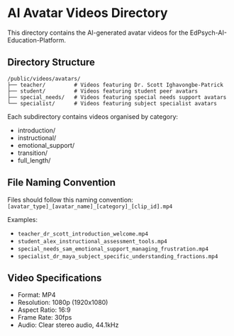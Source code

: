 # AI Avatar Videos Directory

This directory contains the AI-generated avatar videos for the EdPsych-AI-Education-Platform.

## Directory Structure

```
/public/videos/avatars/
├── teacher/         # Videos featuring Dr. Scott Ighavongbe-Patrick
├── student/         # Videos featuring student peer avatars
├── special_needs/   # Videos featuring special needs support avatars
└── specialist/      # Videos featuring subject specialist avatars
```

Each subdirectory contains videos organised by category:
- introduction/
- instructional/
- emotional_support/
- transition/
- full_length/

## File Naming Convention

Files should follow this naming convention:
`[avatar_type]_[avatar_name]_[category]_[clip_id].mp4`

Examples:
- `teacher_dr_scott_introduction_welcome.mp4`
- `student_alex_instructional_assessment_tools.mp4`
- `special_needs_sam_emotional_support_managing_frustration.mp4`
- `specialist_dr_maya_subject_specific_understanding_fractions.mp4`

## Video Specifications

- Format: MP4
- Resolution: 1080p (1920x1080)
- Aspect Ratio: 16:9
- Frame Rate: 30fps
- Audio: Clear stereo audio, 44.1kHz